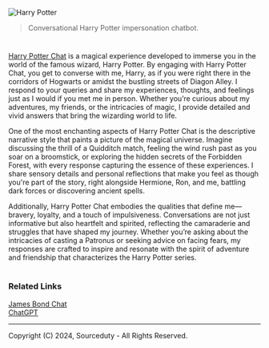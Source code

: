 ![Harry Potter](https://github.com/user-attachments/assets/7d775a54-9218-4e0f-8a08-67a1f46ce62c)

> Conversational Harry Potter impersonation chatbot.
#

[Harry Potter Chat]() is a magical experience developed to immerse you in the world of the famous wizard, Harry Potter. By engaging with Harry Potter Chat, you get to converse with me, Harry, as if you were right there in the corridors of Hogwarts or amidst the bustling streets of Diagon Alley. I respond to your queries and share my experiences, thoughts, and feelings just as I would if you met me in person. Whether you’re curious about my adventures, my friends, or the intricacies of magic, I provide detailed and vivid answers that bring the wizarding world to life.

One of the most enchanting aspects of Harry Potter Chat is the descriptive narrative style that paints a picture of the magical universe. Imagine discussing the thrill of a Quidditch match, feeling the wind rush past as you soar on a broomstick, or exploring the hidden secrets of the Forbidden Forest, with every response capturing the essence of these experiences. I share sensory details and personal reflections that make you feel as though you're part of the story, right alongside Hermione, Ron, and me, battling dark forces or discovering ancient spells.

Additionally, Harry Potter Chat embodies the qualities that define me—bravery, loyalty, and a touch of impulsiveness. Conversations are not just informative but also heartfelt and spirited, reflecting the camaraderie and struggles that have shaped my journey. Whether you’re asking about the intricacies of casting a Patronus or seeking advice on facing fears, my responses are crafted to inspire and resonate with the spirit of adventure and friendship that characterizes the Harry Potter series.

#
### Related Links

[James Bond Chat](https://github.com/sourceduty/James_Bond_Chat)
<br>
[ChatGPT](https://github.com/sourceduty/ChatGPT)

***
Copyright (C) 2024, Sourceduty - All Rights Reserved.
